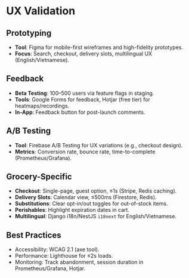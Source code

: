 # UX Validation

## Prototyping
- **Tool**: Figma for mobile-first wireframes and high-fidelity prototypes.
- **Focus**: Search, checkout, delivery slots, multilingual UX (English/Vietnamese).

## Feedback
- **Beta Testing**: 100–500 users via feature flags in staging.
- **Tools**: Google Forms for feedback, Hotjar (free tier) for heatmaps/recordings.
- **In-App**: Feedback button for post-launch comments.

## A/B Testing
- **Tool**: Firebase A/B Testing for UX variations (e.g., checkout design).
- **Metrics**: Conversion rate, bounce rate, time-to-complete (Prometheus/Grafana).

## Grocery-Specific
- **Checkout**: Single-page, guest option, ≤1s (Stripe, Redis caching).
- **Delivery Slots**: Calendar view, ≤500ms (Firestore, Redis).
- **Substitutions**: Clear opt-in/out toggles for out-of-stock items.
- **Perishables**: Highlight expiration dates in cart.
- **Multilingual**: Django i18n/NestJS `i18next` for English/Vietnamese.

## Best Practices
- Accessibility: WCAG 2.1 (axe tool).
- Performance: Lighthouse for ≤2s loads.
- Monitoring: Track abandonment, session duration in Prometheus/Grafana, Hotjar.
